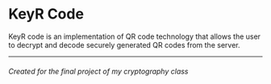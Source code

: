 # KeyR Code
KeyR code is an implementation of QR code technology that allows the user to decrypt and decode securely generated QR codes from the server.


---
###### Created for the final project of my cryptography class
